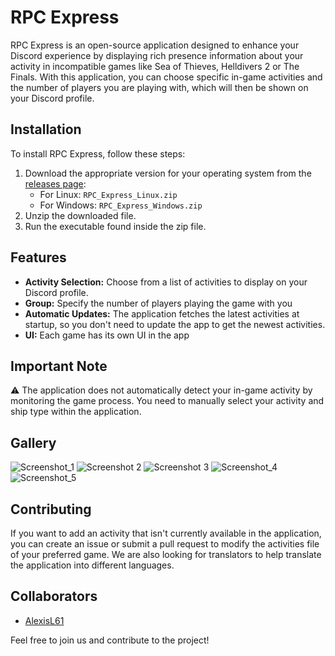 # RPC Express

RPC Express is an open-source application designed to enhance your Discord experience by displaying rich presence information about your activity in incompatible games like Sea of Thieves, Helldivers 2 or The Finals. With this application, you can choose specific in-game activities and the number of players you are playing with, which will then be shown on your Discord profile.

## Installation

To install RPC Express, follow these steps:

1. Download the appropriate version for your operating system from the [releases page](https://github.com/AlexisL61/RPC_Express/releases):
   - For Linux: `RPC_Express_Linux.zip`
   - For Windows: `RPC_Express_Windows.zip`
2. Unzip the downloaded file.
3. Run the executable found inside the zip file.

## Features

- **Activity Selection:** Choose from a list of activities to display on your Discord profile.
- **Group:** Specify the number of players playing the game with you
- **Automatic Updates:** The application fetches the latest activities at startup, so you don't need to update the app to get the newest activities.
- **UI:** Each game has its own UI in the app 

## Important Note

⚠️ The application does not automatically detect your in-game activity by monitoring the game process. You need to manually select your activity and ship type within the application.

## Gallery

![Screenshot_1](https://github.com/AlexisL61/SOT_RichPresence/assets/30233189/d18aa192-eeb2-444b-8c7d-bd24bd4b8b89)
![Screenshot 2](https://github.com/AlexisL61/SOT_RichPresence/assets/30233189/140ba8b0-c0dd-4e82-8177-5bb3a2afcdac)
![Screenshot 3](https://github.com/AlexisL61/SOT_RichPresence/assets/30233189/7b1f65ad-3591-49fc-9f23-ca611c09961d)
![Screenshot_4](https://github.com/AlexisL61/SOT_RichPresence/assets/30233189/e01aa5cd-1901-4936-8fa1-98b040ed1fac)
![Screenshot_5](https://github.com/AlexisL61/SOT_RichPresence/assets/30233189/8766f2a7-c57c-4e2f-af8e-82cdead413f6)

## Contributing

If you want to add an activity that isn't currently available in the application, you can create an issue or submit a pull request to modify the activities file of your preferred game. We are also looking for translators to help translate the application into different languages.

## Collaborators

- [AlexisL61](https://github.com/AlexisL61)

Feel free to join us and contribute to the project!

